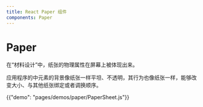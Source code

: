 ```yaml
---
title: React Paper 组件
components: Paper
---
```


# Paper

<p class="description">在“材料设计”中，纸张的物理属性在屏幕上被体现出来。 </p>

应用程序的中元素的背景像纸张一样平坦、不透明，其行为也像纸张一样，能够改变大小、与其他纸张绑定或者调换顺序。

{{"demo": "pages/demos/paper/PaperSheet.js"}}